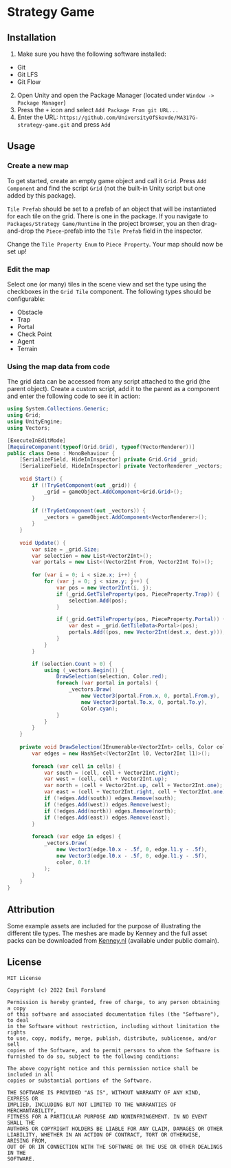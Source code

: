 # Strategy Game

## Installation
1. Make sure you have the following software installed:
* Git
* Git LFS
* Git Flow
2. Open Unity and open the Package Manager (located under `Window -> Package Manager`)
3. Press the `+` icon and select `Add Package From git URL...`
4. Enter the URL: `https://github.com/UniversityOfSkovde/MA317G-strategy-game.git` and press `Add`

## Usage

### Create a new map
To get started, create an empty game object and call it `Grid`. Press `Add Component`
and find the script `Grid` (not the built-in Unity script but one added by this package).

`Tile Prefab` should be set to a prefab of an object that will be instantiated for each tile
on the grid. There is one in the package. If you navigate to `Packages/Strategy Game/Runtime`
in the project browser, you an then drag-and-drop the `Piece`-prefab into the `Tile Prefab`
field in the inspector.

Change the `Tile Property Enum` to `Piece Property`. Your map should now be set up!

### Edit the map
Select one (or many) tiles in the scene view and set the type using the checkboxes in 
the `Grid Tile` component. The following types should be configurable:

* Obstacle
* Trap
* Portal
* Check Point
* Agent
* Terrain

### Using the map data from code
The grid data can be accessed from any script attached to the grid (the parent object).
Create a custom script, add it to the parent as a component and enter the following
code to see it in action:

```csharp
using System.Collections.Generic;
using Grid;
using UnityEngine;
using Vectors;

[ExecuteInEditMode]
[RequireComponent(typeof(Grid.Grid), typeof(VectorRenderer))]
public class Demo : MonoBehaviour {
    [SerializeField, HideInInspector] private Grid.Grid _grid;
    [SerializeField, HideInInspector] private VectorRenderer _vectors;
    
    void Start() {
        if (!TryGetComponent(out _grid)) {
            _grid = gameObject.AddComponent<Grid.Grid>();
        }
        
        if (!TryGetComponent(out _vectors)) {
            _vectors = gameObject.AddComponent<VectorRenderer>();
        }
    }
    
    void Update() {
        var size = _grid.Size;
        var selection = new List<Vector2Int>();
        var portals = new List<(Vector2Int From, Vector2Int To)>();
        
        for (var i = 0; i < size.x; i++) {
            for (var j = 0; j < size.y; j++) {
                var pos = new Vector2Int(i, j);
                if (_grid.GetTileProperty(pos, PieceProperty.Trap)) {
                    selection.Add(pos);
                }

                if (_grid.GetTileProperty(pos, PieceProperty.Portal)) {
                    var dest = _grid.GetTileData<Portal>(pos);
                    portals.Add((pos, new Vector2Int(dest.x, dest.y)));
                }
            }
        }

        if (selection.Count > 0) {
            using (_vectors.Begin()) {
                DrawSelection(selection, Color.red);
                foreach (var portal in portals) {
                    _vectors.Draw(
                        new Vector3(portal.From.x, 0, portal.From.y),
                        new Vector3(portal.To.x, 0, portal.To.y),
                        Color.cyan);
                }
            }
        }
    }
    
    private void DrawSelection(IEnumerable<Vector2Int> cells, Color color) {
        var edges = new HashSet<(Vector2Int l0, Vector2Int l1)>();
        
        foreach (var cell in cells) {
            var south = (cell, cell + Vector2Int.right);
            var west = (cell, cell + Vector2Int.up);
            var north = (cell + Vector2Int.up, cell + Vector2Int.one);
            var east = (cell + Vector2Int.right, cell + Vector2Int.one);
            if (!edges.Add(south)) edges.Remove(south);
            if (!edges.Add(west)) edges.Remove(west);
            if (!edges.Add(north)) edges.Remove(north);
            if (!edges.Add(east)) edges.Remove(east);
        }
        
        foreach (var edge in edges) {
            _vectors.Draw(
                new Vector3(edge.l0.x - .5f, 0, edge.l1.y - .5f),
                new Vector3(edge.l0.x - .5f, 0, edge.l1.y - .5f),
                color, 0.1f
            );
        }
    }
}
```

## Attribution
Some example assets are included for the purpose of illustrating the different
tile types. The meshes are made by Kenney and the full asset packs can be downloaded
from [Kenney.nl](https://kenney.nl) (available under public domain).

## License
```
MIT License

Copyright (c) 2022 Emil Forslund

Permission is hereby granted, free of charge, to any person obtaining a copy
of this software and associated documentation files (the "Software"), to deal
in the Software without restriction, including without limitation the rights
to use, copy, modify, merge, publish, distribute, sublicense, and/or sell
copies of the Software, and to permit persons to whom the Software is
furnished to do so, subject to the following conditions:

The above copyright notice and this permission notice shall be included in all
copies or substantial portions of the Software.

THE SOFTWARE IS PROVIDED "AS IS", WITHOUT WARRANTY OF ANY KIND, EXPRESS OR
IMPLIED, INCLUDING BUT NOT LIMITED TO THE WARRANTIES OF MERCHANTABILITY,
FITNESS FOR A PARTICULAR PURPOSE AND NONINFRINGEMENT. IN NO EVENT SHALL THE
AUTHORS OR COPYRIGHT HOLDERS BE LIABLE FOR ANY CLAIM, DAMAGES OR OTHER
LIABILITY, WHETHER IN AN ACTION OF CONTRACT, TORT OR OTHERWISE, ARISING FROM,
OUT OF OR IN CONNECTION WITH THE SOFTWARE OR THE USE OR OTHER DEALINGS IN THE
SOFTWARE.
```